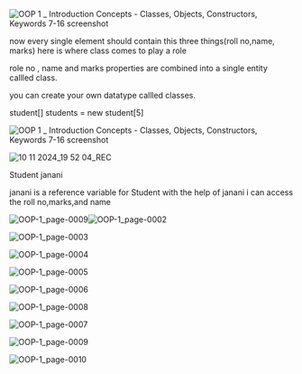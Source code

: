 
![OOP 1 _ Introduction   Concepts - Classes, Objects, Constructors, Keywords 7-16 screenshot](https://github.com/user-attachments/assets/f93a8a10-bb9c-46af-806f-1f5b72f1b32b)

now every single element should contain this three things(roll no,name, marks) here is where class comes to play a role

role no , name and marks properties are combined into a single entity callled class.

you can create your own datatype callled  classes. 

student[] students = new student[5]

![OOP 1 _ Introduction   Concepts - Classes, Objects, Constructors, Keywords 7-16 screenshot](https://github.com/user-attachments/assets/7d631eaa-70f6-4fc7-a680-479dbd3f19ff)

![10 11 2024_19 52 04_REC](https://github.com/user-attachments/assets/f9a49969-569d-4e24-aea9-bd2149227282)

Student janani 

janani is a reference variable for Student
with the help of janani i can access the roll no,marks,and name



![OOP-1_page-0009](https://github.com/user-attachments/assets/1d3ed43b-7eb6-47c7-9405-b439fdcbb219)![OOP-1_page-0002](https://github.com/user-attachments/assets/5ef9722c-9e73-4dc8-b122-919622e8a48d)

![OOP-1_page-0003](https://github.com/user-attachments/assets/2b55ce6b-ef4c-4051-b6b5-7e008020d6e7)

![OOP-1_page-0004](https://github.com/user-attachments/assets/550a5233-5c84-4ac7-9743-92045e25d08b)


![OOP-1_page-0005](https://github.com/user-attachments/assets/7dee2e46-cb69-466e-9602-7382425f9285)

![OOP-1_page-0006](https://github.com/user-attachments/assets/485793d3-335a-4709-96ba-6ecc1b5d9f14)

![OOP-1_page-0008](https://github.com/user-attachments/assets/43d0db55-0d7f-4f38-8bb9-a69bab2847de)

![OOP-1_page-0007](https://github.com/user-attachments/assets/85757f53-c95b-40fe-96f9-21d1a77c3e1c)

![OOP-1_page-0009](https://github.com/user-attachments/assets/832d7592-bc4f-4748-a50b-2dae1b309397)

![OOP-1_page-0010](https://github.com/user-attachments/assets/e7a32134-62d9-4d69-8a2b-8a04f4cafa57)




